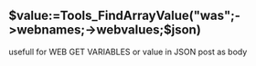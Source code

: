 ﻿## $value:=Tools_FindArrayValue("was";->webnames;->webvalues;$json)   usefull for WEB GET VARIABLES or value in JSON post as body  